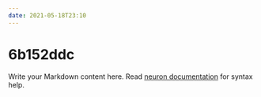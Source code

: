 ```yaml
---
date: 2021-05-18T23:10
---
```


# 6b152ddc

Write your Markdown content here. Read [neuron documentation](https://neuron.zettel.page/2011404.html) for syntax help.

